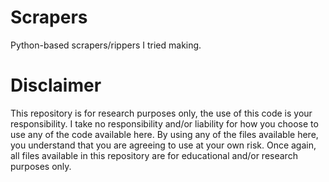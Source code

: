 # Scrapers
Python-based scrapers/rippers I tried making.

# Disclaimer
This repository is for research purposes only, the use of this code is your responsibility.
I take no responsibility and/or liability for how you choose to use any of the code available here. By using any of the files available here, you understand that you are agreeing to use at your own risk. Once again, all files available in this repository are for educational and/or research purposes only.
